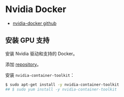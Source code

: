 # Nvidia Docker

- [nvidia-docker github](https://github.com/NVIDIA/nvidia-docker)  

## 安装 GPU 支持
安装 Nvidia 驱动和支持的 Docker。  

添加 [repository](https://nvidia.github.io/nvidia-docker/)。  

安装 `nvidia-container-toolkit`：  
```sh
$ sudo apt-get install -y nvidia-container-toolkit
## $ sudo yum install -y nvidia-container-toolkit
```
